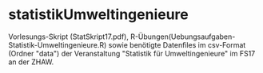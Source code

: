 # statistikUmweltingenieure
Vorlesungs-Skript (StatSkript17.pdf), R-Übungen(Uebungsaufgaben-Statistik-Umweltingenieure.R) sowie benötigte Datenfiles im csv-Format (Ordner "data")  der Veranstaltung "Statistik für Umweltingenieure" im FS17 an der ZHAW.
